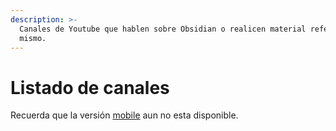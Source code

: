 ```yaml
---
description: >-
  Canales de Youtube que hablen sobre Obsidian o realicen material referente al
  mismo.
---
```


# Listado de canales

Recuerda que la versión  [mobile](../instalacion.md#obsidian-para-dispositivos-moviles)  aun no esta disponible.

